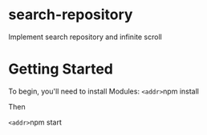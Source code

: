 # search-repository

Implement search repository and infinite scroll

# Getting Started

To begin, you'll need to install Modules:
`<addr>`npm install

Then 

`<addr>`npm start
